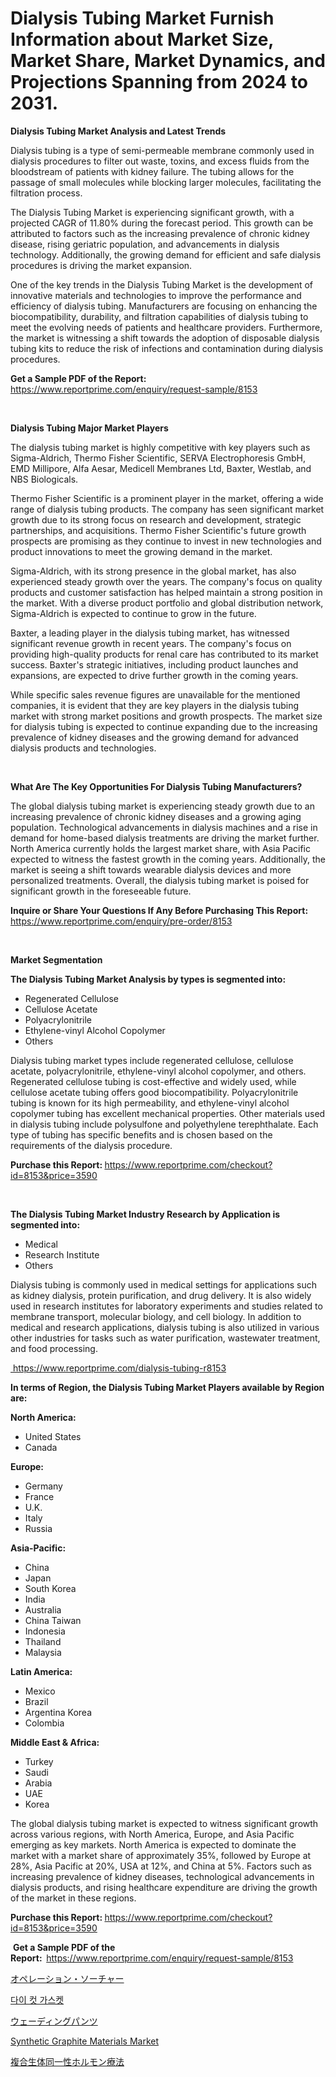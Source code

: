 <p><h1>Dialysis Tubing Market Furnish Information about Market Size, Market Share, Market Dynamics, and Projections Spanning from 2024 to 2031.</h1></p><p><strong>Dialysis Tubing Market Analysis and Latest Trends</strong></p>
<p><p>Dialysis tubing is a type of semi-permeable membrane commonly used in dialysis procedures to filter out waste, toxins, and excess fluids from the bloodstream of patients with kidney failure. The tubing allows for the passage of small molecules while blocking larger molecules, facilitating the filtration process.</p><p>The Dialysis Tubing Market is experiencing significant growth, with a projected CAGR of 11.80% during the forecast period. This growth can be attributed to factors such as the increasing prevalence of chronic kidney disease, rising geriatric population, and advancements in dialysis technology. Additionally, the growing demand for efficient and safe dialysis procedures is driving the market expansion.</p><p>One of the key trends in the Dialysis Tubing Market is the development of innovative materials and technologies to improve the performance and efficiency of dialysis tubing. Manufacturers are focusing on enhancing the biocompatibility, durability, and filtration capabilities of dialysis tubing to meet the evolving needs of patients and healthcare providers. Furthermore, the market is witnessing a shift towards the adoption of disposable dialysis tubing kits to reduce the risk of infections and contamination during dialysis procedures.</p></p>
<p><strong>Get a Sample PDF of the Report:&nbsp;</strong> <a href="https://www.reportprime.com/enquiry/request-sample/8153">https://www.reportprime.com/enquiry/request-sample/8153</a></p>
<p>&nbsp;</p>
<p><strong>Dialysis Tubing Major Market Players</strong></p>
<p><p>The dialysis tubing market is highly competitive with key players such as Sigma-Aldrich, Thermo Fisher Scientific, SERVA Electrophoresis GmbH, EMD Millipore, Alfa Aesar, Medicell Membranes Ltd, Baxter, Westlab, and NBS Biologicals.</p><p>Thermo Fisher Scientific is a prominent player in the market, offering a wide range of dialysis tubing products. The company has seen significant market growth due to its strong focus on research and development, strategic partnerships, and acquisitions. Thermo Fisher Scientific's future growth prospects are promising as they continue to invest in new technologies and product innovations to meet the growing demand in the market.</p><p>Sigma-Aldrich, with its strong presence in the global market, has also experienced steady growth over the years. The company's focus on quality products and customer satisfaction has helped maintain a strong position in the market. With a diverse product portfolio and global distribution network, Sigma-Aldrich is expected to continue to grow in the future.</p><p>Baxter, a leading player in the dialysis tubing market, has witnessed significant revenue growth in recent years. The company's focus on providing high-quality products for renal care has contributed to its market success. Baxter's strategic initiatives, including product launches and expansions, are expected to drive further growth in the coming years.</p><p>While specific sales revenue figures are unavailable for the mentioned companies, it is evident that they are key players in the dialysis tubing market with strong market positions and growth prospects. The market size for dialysis tubing is expected to continue expanding due to the increasing prevalence of kidney diseases and the growing demand for advanced dialysis products and technologies.</p></p>
<p>&nbsp;</p>
<p><strong>What Are The Key Opportunities For Dialysis Tubing Manufacturers?</strong></p>
<p><p>The global dialysis tubing market is experiencing steady growth due to an increasing prevalence of chronic kidney diseases and a growing aging population. Technological advancements in dialysis machines and a rise in demand for home-based dialysis treatments are driving the market further. North America currently holds the largest market share, with Asia Pacific expected to witness the fastest growth in the coming years. Additionally, the market is seeing a shift towards wearable dialysis devices and more personalized treatments. Overall, the dialysis tubing market is poised for significant growth in the foreseeable future.</p></p>
<p><strong>Inquire or Share Your Questions If Any Before Purchasing This Report:</strong> <a href="https://www.reportprime.com/enquiry/pre-order/8153">https://www.reportprime.com/enquiry/pre-order/8153</a></p>
<p>&nbsp;</p>
<p><strong>Market Segmentation</strong></p>
<p><strong>The Dialysis Tubing Market Analysis by types is segmented into:</strong></p>
<p><ul><li>Regenerated Cellulose</li><li>Cellulose Acetate</li><li>Polyacrylonitrile</li><li>Ethylene-vinyl Alcohol Copolymer</li><li>Others</li></ul></p>
<p><p>Dialysis tubing market types include regenerated cellulose, cellulose acetate, polyacrylonitrile, ethylene-vinyl alcohol copolymer, and others. Regenerated cellulose tubing is cost-effective and widely used, while cellulose acetate tubing offers good biocompatibility. Polyacrylonitrile tubing is known for its high permeability, and ethylene-vinyl alcohol copolymer tubing has excellent mechanical properties. Other materials used in dialysis tubing include polysulfone and polyethylene terephthalate. Each type of tubing has specific benefits and is chosen based on the requirements of the dialysis procedure.</p></p>
<p><strong>Purchase this Report:&nbsp;</strong><a href="https://www.reportprime.com/checkout?id=8153&price=3590">https://www.reportprime.com/checkout?id=8153&price=3590</a></p>
<p>&nbsp;</p>
<p><strong>The Dialysis Tubing Market Industry Research by Application is segmented into:</strong></p>
<p><ul><li>Medical</li><li>Research Institute</li><li>Others</li></ul></p>
<p><p>Dialysis tubing is commonly used in medical settings for applications such as kidney dialysis, protein purification, and drug delivery. It is also widely used in research institutes for laboratory experiments and studies related to membrane transport, molecular biology, and cell biology. In addition to medical and research applications, dialysis tubing is also utilized in various other industries for tasks such as water purification, wastewater treatment, and food processing.</p></p>
<p><a href="https://www.reportprime.com/dialysis-tubing-r8153">&nbsp;https://www.reportprime.com/dialysis-tubing-r8153</a></p>
<p><strong>In terms of Region, the Dialysis Tubing Market Players available by Region are:</strong></p>
<p>
    <p> <strong> North America: </strong>
        <ul>
            <li>United States</li>
            <li>Canada</li>
        </ul>
        </p> 
    <p> <strong> Europe: </strong>
        <ul>
            <li>Germany</li>
            <li>France</li>
            <li>U.K.</li>
            <li>Italy</li>
            <li>Russia</li>
        </ul>
        </p> 
    <p> <strong> Asia-Pacific: </strong>
        <ul>
            <li>China</li>
            <li>Japan</li>
            <li>South Korea</li>
            <li>India</li>
            <li>Australia</li>
            <li>China Taiwan</li>
            <li>Indonesia</li>
            <li>Thailand</li>
            <li>Malaysia</li>
        </ul>
        </p> 
    <p> <strong> Latin America: </strong>
        <ul>
            <li>Mexico</li>
            <li>Brazil</li>
            <li>Argentina Korea</li>
            <li>Colombia</li>
        </ul>
        </p> 
    <p> <strong> Middle East & Africa: </strong>
        <ul>
            <li>Turkey</li>
            <li>Saudi</li>
            <li>Arabia</li>
            <li>UAE</li>
            <li>Korea</li>
        </ul>
    </p>
    </p>
<p><p>The global dialysis tubing market is expected to witness significant growth across various regions, with North America, Europe, and Asia Pacific emerging as key markets. North America is expected to dominate the market with a market share of approximately 35%, followed by Europe at 28%, Asia Pacific at 20%, USA at 12%, and China at 5%. Factors such as increasing prevalence of kidney diseases, technological advancements in dialysis products, and rising healthcare expenditure are driving the growth of the market in these regions.</p></p>
<p><strong>Purchase this Report: </strong><a href="https://www.reportprime.com/checkout?id=8153&price=3590">https://www.reportprime.com/checkout?id=8153&price=3590</a></p>
<p>&nbsp;<strong>Get a Sample PDF of the Report:&nbsp;&nbsp;</strong><a href="https://www.reportprime.com/enquiry/request-sample/8153">https://www.reportprime.com/enquiry/request-sample/8153</a></p>
<p><strong></strong></p>
<p><p><a href="https://github.com/Calvi3ynJerde867/Market-Research-Report-List-1/blob/main/423263033537.md">オペレーション・ソーチャー</a></p><p><a href="https://medium.com/@ieremiapadurariu20221/%EB%8B%A4%EC%9D%B4-%EC%BB%B7-%EA%B0%80%EC%8A%A4%EC%BC%93-%EC%8B%9C%EC%9E%A5-%EB%8F%99%ED%96%A5-%EB%B0%8F-%EC%8B%9C%EC%9E%A5-%EB%B6%84%EC%84%9D%EC%9D%80-2024%EB%85%84%EB%B6%80%ED%84%B0-2031%EB%85%84%EA%B9%8C%EC%A7%80-%EC%98%88%EC%B8%A1%EB%90%A9%EB%8B%88%EB%8B%A4-2baf3d8ce0d5">다이 컷 가스켓</a></p><p><a href="https://medium.com/@coraltrout1923/%E3%82%A6%E3%82%A7%E3%83%BC%E3%83%87%E3%82%A3%E3%83%B3%E3%82%B0%E3%83%91%E3%83%B3%E3%83%84%E5%B8%82%E5%A0%B4%E3%81%AF-%E5%B8%82%E5%A0%B4%E3%82%B7%E3%82%A7%E3%82%A2-%E3%82%B5%E3%82%A4%E3%82%BA-2031%E5%B9%B4%E3%81%BE%E3%81%A7%E3%81%AE%E4%BA%88%E6%B8%AC%E3%82%92%E9%87%8D%E8%A6%96%E3%81%97%E3%81%A6%E3%81%84%E3%81%BE%E3%81%99-562c48f5b686">ウェーディングパンツ</a></p><p><a href="https://www.linkedin.com/pulse/synthetic-graphite-materials-market-provides-detailed-segmentation-wdope?trackingId=y4k7gE52NmaiHnPLl3eZpQ%3D%3D">Synthetic Graphite Materials Market</a></p><p><a href="https://medium.com/@rylanaufman56456/%E8%A4%87%E5%90%88%E7%94%9F%E7%89%A9%E5%90%8C%E4%B8%80%E3%83%9B%E3%83%AB%E3%83%A2%E3%83%B3%E7%99%82%E6%B3%95%E5%B8%82%E5%A0%B4%E3%81%AE%E6%B4%9E%E5%AF%9F-%E5%B8%82%E5%A0%B4%E5%8B%95%E5%90%91-%E6%88%90%E9%95%B7-2024%E5%B9%B4%E3%81%8B%E3%82%892031%E5%B9%B4%E3%81%BE%E3%81%A7%E3%81%AE%E4%BA%88%E6%B8%AC-c95ee31f70a0">複合生体同一性ホルモン療法</a></p></p>